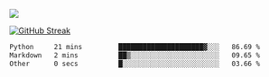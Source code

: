 ![](http://github-profile-summary-cards.vercel.app/api/cards/profile-details?username=sivori&theme=nightowl)

<a href="https://git.io/streak-stats"><img src="https://streak-stats.demolab.com?user=sivori&theme=nightowl&card_width=700&card_height=200" alt="GitHub Streak" /></a>

<!--START_SECTION:waka-->

```txt
Python     21 mins         █████████████████████▓░░░   86.69 %
Markdown   2 mins          ██▒░░░░░░░░░░░░░░░░░░░░░░   09.65 %
Other      0 secs          █░░░░░░░░░░░░░░░░░░░░░░░░   03.66 %
```

<!--END_SECTION:waka-->

